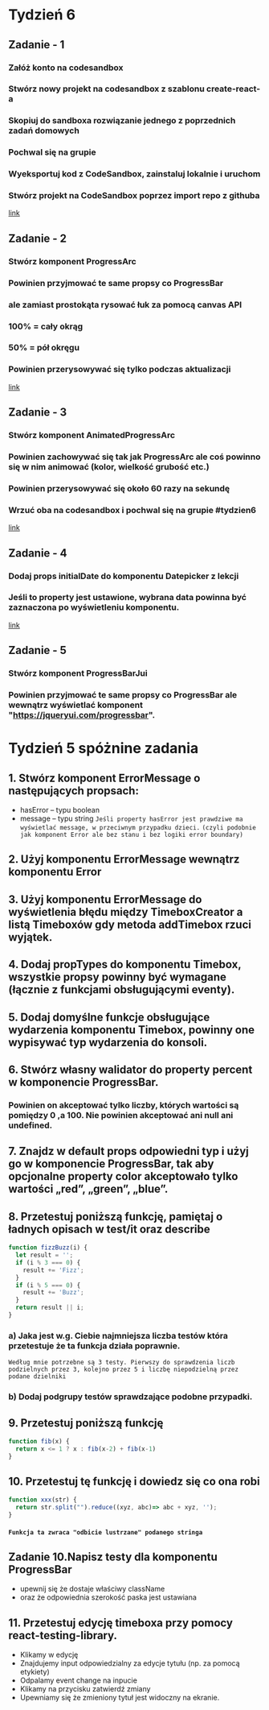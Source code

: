 # Tydzień 6

## Zadanie - 1
### Załóż konto na codesandbox   
### Stwórz nowy projekt na codesandbox z szablonu create-react-a    
### Skopiuj do sandboxa rozwiązanie jednego z poprzednich zadań domowych  
### Pochwal się na grupie
### Wyeksportuj kod z CodeSandbox, zainstaluj lokalnie i uruchom  
### Stwórz projekt na CodeSandbox poprzez import repo z githuba  
<a href='https://codesandbox.io/s/week5-1kh3k'>link</a>


## Zadanie - 2 
### Stwórz komponent ProgressArc
### Powinien przyjmować te same propsy co ProgressBar
### ale zamiast prostokąta rysować łuk za pomocą canvas API
### 100% = cały okrąg
### 50% = pół okręgu
### Powinien przerysowywać się tylko podczas aktualizacji
<a href='https://codesandbox.io/s/react-curse-week6-exercise-2-87w5b'>link</a>

## Zadanie - 3
### Stwórz komponent AnimatedProgressArc
### Powinien zachowywać się tak jak ProgressArc ale coś powinno się w nim animować (kolor, wielkość grubość etc.)
### Powinien przerysowywać się około 60 razy na sekundę
### Wrzuć oba na codesandbox i pochwal się na grupie #tydzien6
<a href='https://codesandbox.io/s/react-curse-week6-exercise-2-87w5b'>link</a>

## Zadanie - 4
### Dodaj props initialDate do komponentu Datepicker z lekcji
### Jeśli to property jest ustawione, wybrana data powinna być zaznaczona po wyświetleniu komponentu.
<a href='https://codesandbox.io/s/week-6-exercise-4-vuc5u'>link</a>

## Zadanie - 5 
### Stwórz komponent ProgressBarJui
### Powinien przyjmować te same propsy co ProgressBar ale wewnątrz wyświetlać komponent "https://jqueryui.com/progressbar".

# Tydzień 5 spóżnine zadania
## 1. Stwórz komponent ErrorMessage o następujących propsach:
* hasError – typu boolean
* message – typu string
`Jeśli property hasError jest prawdziwe ma wyświetlać message, w przeciwnym przypadku dzieci.`
`(czyli podobnie jak komponent Error ale bez stanu i bez logiki error boundary)`
## 2. Użyj komponentu ErrorMessage wewnątrz komponentu Error
## 3. Użyj komponentu ErrorMessage do wyświetlenia błędu między TimeboxCreator a listą Timeboxów gdy metoda addTimebox rzuci wyjątek.

## 4. Dodaj propTypes do komponentu Timebox, wszystkie propsy powinny być wymagane (łącznie z funkcjami obsługującymi eventy).
## 5. Dodaj domyślne funkcje obsługujące wydarzenia komponentu Timebox, powinny one wypisywać typ wydarzenia do konsoli.
## 6. Stwórz własny walidator do property percent w komponencie ProgressBar. 
### Powinien on akceptować tylko liczby, których wartości są pomiędzy 0 ,a 100. Nie powinien akceptować ani null ani undefined.
## 7. Znajdz w default props odpowiedni typ i użyj go w komponencie ProgressBar, tak aby opcjonalne property color akceptowało tylko wartości „red”, „green”, „blue”.

## 8. Przetestuj poniższą funkcję, pamiętaj o ładnych opisach w test/it oraz describe
```javascript
function fizzBuzz(i) {
  let result = '';
  if (i % 3 === 0) {
    result += 'Fizz';
  }
  if (i % 5 === 0) {
    result += 'Buzz';
  }
  return result || i;
}
```
### a) Jaka jest w.g. Ciebie najmniejsza liczba testów która przetestuje że ta funkcja działa poprawnie.
`Według mnie potrzebne są 3 testy. Pierwszy do sprawdzenia liczb podzielnych przez 3, kolejno przez 5 i liczbę niepodzielną przez podane dzielniki` 
### b) Dodaj podgrupy testów sprawdzające podobne przypadki.
## 9. Przetestuj poniższą funkcję
```javascript
function fib(x) {
  return x <= 1 ? x : fib(x-2) + fib(x-1)
}
```
## 10. Przetestuj tę funkcję i dowiedz się co ona robi
```javascript
function xxx(str) {
  return str.split("").reduce((xyz, abc)=> abc + xyz, '');
}
```
#### `Funkcja ta zwraca "odbicie lustrzane" podanego stringa`

## Zadanie 10.Napisz testy dla komponentu ProgressBar
* upewnij się że dostaje właściwy className
* oraz że odpowiednia szerokość paska jest ustawiana

## 11. Przetestuj edycję timeboxa przy pomocy react-testing-library.

* Klikamy w edycję
* Znajdujemy input odpowiedzialny za edycje tytułu (np. za pomocą etykiety)
* Odpalamy event change na inpucie
* Klikamy na przycisku zatwierdź zmiany
* Upewniamy się że zmieniony tytuł jest widoczny na ekranie.